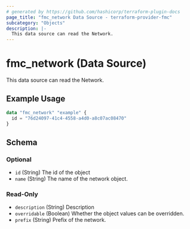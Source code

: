 ```yaml
---
# generated by https://github.com/hashicorp/terraform-plugin-docs
page_title: "fmc_network Data Source - terraform-provider-fmc"
subcategory: "Objects"
description: |-
  This data source can read the Network.
---
```


# fmc_network (Data Source)

This data source can read the Network.

## Example Usage

```terraform
data "fmc_network" "example" {
  id = "76d24097-41c4-4558-a4d0-a8c07ac08470"
}
```

<!-- schema generated by tfplugindocs -->
## Schema

### Optional

- `id` (String) The id of the object
- `name` (String) The name of the network object.

### Read-Only

- `description` (String) Description
- `overridable` (Boolean) Whether the object values can be overridden.
- `prefix` (String) Prefix of the network.
